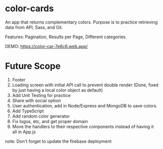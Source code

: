 # color-cards
An app that returns complementary colors. Purpose is to practice retrieving data from API, Sass, and Git.

Features: Pagination, Results per Page, Different categories. 

DEMO: https://color-car-7e6c6.web.app/

# Future Scope
1. Footer
2. Loading screen with initial API call to prevent double render (Done, fixed by just having a local color object as default)
3. Add Unit Testing for practice
3. Share with social option
4. User authentication, add in Node/Express and MongoDB to save colors.
5. Add TypeScript
6. Add random color generator
7. Fix logos, etc, and get proper domain
8. Move the handlers to their respective components instead of having it all in App.js

note: Don't forget to update the firebase deployment
